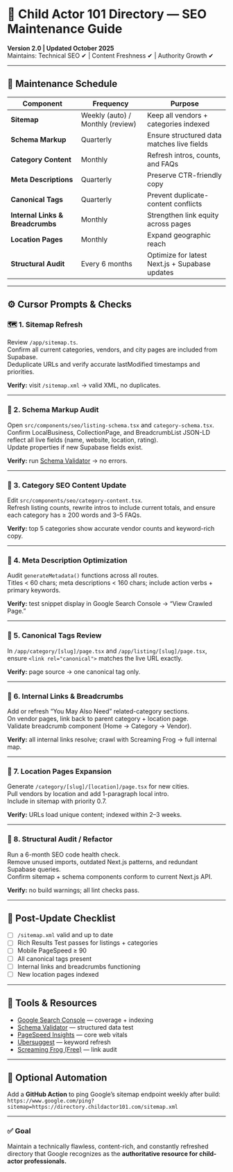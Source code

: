 # 🧭 Child Actor 101 Directory — SEO Maintenance Guide
**Version 2.0 | Updated October 2025**  
Maintains: Technical SEO ✔ | Content Freshness ✔ | Authority Growth ✔  

---

## 🔁 Maintenance Schedule

| Component | Frequency | Purpose |
|------------|------------|----------|
| **Sitemap** | Weekly (auto) / Monthly (review) | Keep all vendors + categories indexed |
| **Schema Markup** | Quarterly | Ensure structured data matches live fields |
| **Category Content** | Monthly | Refresh intros, counts, and FAQs |
| **Meta Descriptions** | Quarterly | Preserve CTR-friendly copy |
| **Canonical Tags** | Quarterly | Prevent duplicate-content conflicts |
| **Internal Links & Breadcrumbs** | Monthly | Strengthen link equity across pages |
| **Location Pages** | Monthly | Expand geographic reach |
| **Structural Audit** | Every 6 months | Optimize for latest Next.js + Supabase updates |

---

## ⚙️ Cursor Prompts & Checks

### 🗺 1. Sitemap Refresh
Review `/app/sitemap.ts`.  
Confirm all current categories, vendors, and city pages are included from Supabase.  
Deduplicate URLs and verify accurate lastModified timestamps and priorities.  

**Verify:** visit `/sitemap.xml` → valid XML, no duplicates.

---

### 🧩 2. Schema Markup Audit
Open `src/components/seo/listing-schema.tsx` and `category-schema.tsx`.  
Confirm LocalBusiness, CollectionPage, and BreadcrumbList JSON-LD reflect all live fields (name, website, location, rating).  
Update properties if new Supabase fields exist.  

**Verify:** run [Schema Validator](https://validator.schema.org) → no errors.

---

### 🧱 3. Category SEO Content Update
Edit `src/components/seo/category-content.tsx`.  
Refresh listing counts, rewrite intros to include current totals, and ensure each category has ≥ 200 words and 3–5 FAQs.  

**Verify:** top 5 categories show accurate vendor counts and keyword-rich copy.

---

### 🧾 4. Meta Description Optimization
Audit `generateMetadata()` functions across all routes.  
Titles < 60 chars; meta descriptions < 160 chars; include action verbs + primary keywords.  

**Verify:** test snippet display in Google Search Console → “View Crawled Page.”

---

### 🧩 5. Canonical Tags Review
In `/app/category/[slug]/page.tsx` and `/app/listing/[slug]/page.tsx`,  
ensure `<link rel="canonical">` matches the live URL exactly.  

**Verify:** page source → one canonical tag only.

---

### 🔗 6. Internal Links & Breadcrumbs
Add or refresh “You May Also Need” related-category sections.  
On vendor pages, link back to parent category + location page.  
Validate breadcrumb component (Home → Category → Vendor).  

**Verify:** all internal links resolve; crawl with Screaming Frog → full internal map.

---

### 📍 7. Location Pages Expansion
Generate `/category/[slug]/[location]/page.tsx` for new cities.  
Pull vendors by location and add 1-paragraph local intro.  
Include in sitemap with priority 0.7.  

**Verify:** URLs load unique content; indexed within 2–3 weeks.

---

### 🧰 8. Structural Audit / Refactor
Run a 6-month SEO code health check.  
Remove unused imports, outdated Next.js patterns, and redundant Supabase queries.  
Confirm sitemap + schema components conform to current Next.js API.  

**Verify:** no build warnings; all lint checks pass.

---

## 🧪 Post-Update Checklist
- [ ] `/sitemap.xml` valid and up to date  
- [ ] Rich Results Test passes for listings + categories  
- [ ] Mobile PageSpeed ≥ 90  
- [ ] All canonical tags present  
- [ ] Internal links and breadcrumbs functioning  
- [ ] New location pages indexed  

---

## 🧩 Tools & Resources
- [Google Search Console](https://search.google.com/search-console) — coverage + indexing  
- [Schema Validator](https://validator.schema.org) — structured data test  
- [PageSpeed Insights](https://pagespeed.web.dev) — core web vitals  
- [Ubersuggest](https://neilpatel.com/ubersuggest/) — keyword refresh  
- [Screaming Frog (Free)](https://www.screamingfrog.co.uk/seo-spider/) — link audit  

---

## 🤖 Optional Automation
Add a **GitHub Action** to ping Google’s sitemap endpoint weekly after build:  
`https://www.google.com/ping?sitemap=https://directory.childactor101.com/sitemap.xml`

---

### ✅ Goal
Maintain a technically flawless, content-rich, and constantly refreshed directory that Google recognizes as the **authoritative resource for child-actor professionals.**
